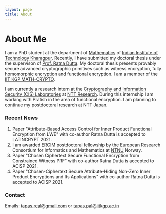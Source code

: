```yaml
---
layout: page
title: About
---
```


# About Me
I am a PhD student at the department of [Mathematics](http://www.iitkgp.ac.in/department/MA) of [Indian Institute of Technology Kharagpur](http://www.iitkgp.ac.in). Recently, I have submitted my doctoral thesis under the supervison of [Prof. Ratna Dutta](http://www.facweb.iitkgp.ac.in/~ratna/). My doctoral thesis presents provably secure advanced cryptographic primitives such as witness encryption, fully homomorphic encryption and functional encryption. I am a member of the [IIT KGP MATH-CRYPTO](https://www.kgpmathcrypto.com). 

I am currently a research intern at the [Cryptography and Information Security (CIS) Laboratories](https://ntt-research.com/cis/) at [NTT Research](https://ntt-research.com). During this internship I am working with Pratish in the area of functional encryption. I am planning to continue my postdoctoral research at NTT Japan.

### Recent News

1. Paper "Attribute-Based Access Control for Inner Product Functional Encryption from LWE" with co-author Ratna Dutta is accepted to LATINCRYPT 2021.
2. I am awarded [ERCIM](https://www.ercim.eu) postdoctoral fellowship by the European Research Consortium for Informatics and Mathematics at [NTNU](https://www.ntnu.no) Norway. 
3. Paper "Chosen Ciphertext Secure Functional Encryption from Constrained Witness PRF" with co-author Ratna Dutta is accepted to ACISP 2021.
4. Paper "Chosen-Ciphertext Secure Attribute-Hiding Non-Zero Inner Product Encryptions and Its Applications" with co-author Ratna Dutta is accepted to ACISP 2021.




### Contact
Emails: tapas.real@gmail.com or 
        tapas.pal@iitkgp.ac.in
